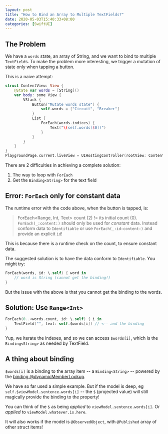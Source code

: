 ```yaml
---
layout: post
title: "How to Bind an Array to Multiple TextFields?"
date: 2020-05-03T15:40:33+08:00
categories: [SwiftUI]
---
```


## The Problem

We have a `words` state, an array of String, and we want to bind to multiple `TextField`s. To make the problem more interesting, we trigger a mutation of state only when tapping a button.

This is a naive attempt:

```swift
struct ContentView: View {
    @State var words = [String]()
    var body: some View {
        VStack {
            Button("Mutate words state") {
                self.words = ["Circuit", "Breaker"]
            }
            List {
                ForEach(words.indices) {
                    Text("\(self.words[$0])")
                }
            }
        }
    }
}
PlaygroundPage.current.liveView = UIHostingController(rootView: ContentView())
```

There are 2 difficulties in achieving a complete solution:

1. The way to loop with `ForEach`
2. Get the `Binding<String>` for the text field

## Error: `ForEach` only for constant data

The runtime error with the code above, when the button is tapped, is:

> ForEach<Range<Int>, Int, Text> count (2) != its initial count (0). `ForEach(_:content:)` should only be used for *constant* data. Instead conform data to `Identifiable` or use `ForEach(_:id:content:)` and provide an explicit `id`!

This is because there is a runtime check on the count, to ensure constant data.

The suggested solution is to have the data conform to `Identifiable`. You might try:

```swift
ForEach(words, id: \.self) { word in
    // word is String (cannot get the binding!)
}
```

But the issue with the above is that you cannot get the binding to the words.

## Solution: Use `Range<Int>`

```swift
ForEach(0..<words.count, id: \.self) { i in
    TextField("", text: self.$words[i]) // <-- and the binding
}
```

Yup, we iterate the indexes, and so we can access `$words[i]`, which is the `Binding<String>` as needed by TextField.

## A thing about binding

`$words[i]` is a binding to the array item -- a `Binding<String>` -- powered by the [binding @dynamicMemberLookup](/2019/12/04/guide-to-property-wrapper/).

We have so far used a simple example. But if the model is deep, eg `self.$viewModel.sentence.words[i]` -- the `$` (projected value) will still magically provide the binding to the property!

You can think of the `$` as being _applied_ to `viewModel.sentence.words[i]`. Or _applied_ to `viewModel.whatever.is.here`.

It will also works if the model is `@ObservedObject`, with `@Published` array of other struct items!
